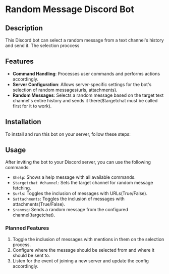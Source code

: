 # Random Message Discord Bot

## Description
This Discord bot can select a random message from a text channel's history and send it. The selection proccess

## Features
- **Command Handling**: Processes user commands and performs actions accordingly.
- **Server Configuration**: Allows server-specific settings for the bot's selection of random messages(urls, attachments).
- **Random Messages**: Selects a random message based on the target text channel's entire history and sends it there($targetchat must be called first for it to work).

## Installation
To install and run this bot on your server, follow these steps:


## Usage
After inviting the bot to your Discord server, you can use the following commands:
- `$help`: Shows a help message with all available commands.
- `$targetchat #channel`: Sets the target channel for random message fetching.
- `$urls`: Toggles the inclusion of messages with URLs(True/False).
- `$attachments`: Toggles the inclusion of messages with attachments(True/False).
- `$ranmsg`: Sends a random message from the configured channel(targetchat).


### Planned Features
1. Toggle the inclusion of messages with mentions in them on the selection process.
2. Configure where the message should be selected from and where it should be sent to.
3. Listen for the event of joining a new server and update the config accordingly.




